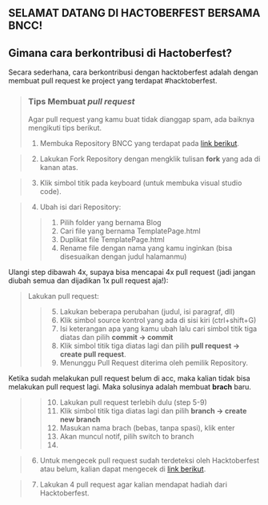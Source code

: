 ## SELAMAT DATANG DI HACTOBERFEST BERSAMA BNCC!

## Gimana cara berkontribusi di Hactoberfest?
Secara sederhana, cara berkontribusi dengan hacktoberfest adalah dengan membuat pull request ke project yang terdapat #hacktoberfest. 

> ### **Tips Membuat *pull request***
> Agar pull request yang kamu buat tidak dianggap spam, ada baiknya mengikuti tips berikut.
>1. Membuka Repository BNCC yang terdapat pada [link berikut](https://github.com/BNCC-Malang/Hacktoberfest2021).

>2. Lakukan Fork Repository dengan mengklik tulisan **fork** yang ada di kanan atas.

>3. Klik simbol titik pada keyboard (untuk membuka visual studio code).

>4. Ubah isi dari Repository:
>> 1) Pilih folder yang bernama Blog
>> 2) Cari file yang bernama TemplatePage.html
>> 3) Duplikat file TemplatePage.html
>> 4) Rename file dengan nama yang kamu inginkan (bisa disesuaikan dengan judul halamanmu)

Ulangi step dibawah 4x, supaya bisa mencapai 4x pull request (jadi jangan diubah semua dan dijadikan 1x pull request aja!):

>Lakukan pull request:
>> 5) Lakukan beberapa perubahan (judul, isi paragraf, dll)
>> 6) Klik simbol source kontrol yang ada di sisi kiri (ctrl+shift+G)
>> 7) Isi keterangan apa yang kamu ubah lalu cari simbol titik tiga diatas dan pilih **commit -> commit**
>> 8) Klik simbol titik tiga diatas lagi dan pilih **pull request -> create pull request**.
>> 9) Menunggu Pull Request diterima oleh pemilik Repository.

Ketika sudah melakukan pull request belum di acc, maka kalian tidak bisa melakukan pull request lagi. Maka solusinya adalah membuat **brach** baru.
>> 10) Lakukan pull request terlebih dulu (step 5-9)
>> 11) Klik simbol titik tiga diatas lagi dan pilih **branch -> create new branch**
>> 12) Masukan nama brach (bebas, tanpa spasi), klik enter
>> 13) Akan muncul notif, pilih switch to branch
>> 14)


>6. Untuk mengecek pull request sudah terdeteksi oleh Hacktoberfest atau belum, kalian dapat mengecek di [link berikut](https://hacktoberfest.digitalocean.com/profile).

>7. Lakukan 4 pull request agar kalian mendapat hadiah dari Hacktoberfest.

